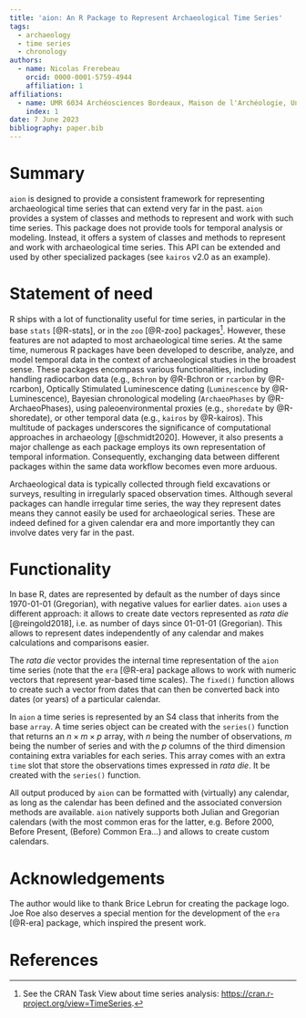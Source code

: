```yaml
---
title: 'aion: An R Package to Represent Archaeological Time Series'
tags:
  - archaeology
  - time series
  - chronology
authors:
  - name: Nicolas Frerebeau
    orcid: 0000-0001-5759-4944
    affiliation: 1
affiliations:
  - name: UMR 6034 Archéosciences Bordeaux, Maison de l'Archéologie, Université Bordeaux Montaigne, 33607 Pessac cedex, France
    index: 1
date: 7 June 2023
bibliography: paper.bib
---
```


# Summary

`aion` is designed to provide a consistent framework for representing 
archaeological time series that can extend very far in the past.
`aion` provides a system of classes and methods to represent and work
with such time series. This package does not provide tools for temporal analysis 
or modeling. Instead, it offers a system of classes and methods to represent and 
work with archaeological time series. This API can be extended and used by other 
specialized packages (see `kairos` v2.0 as an example).

# Statement of need

R ships with a lot of functionality useful for time series, in particular 
in the base `stats` [@R-stats], or in the `zoo` [@R-zoo] packages[^1]. 
However, these features are not adapted to most archaeological time series. 
At the same time, numerous R packages have been developed to describe, analyze, 
and model temporal data in the context of archaeological studies in the broadest 
sense. These packages encompass various functionalities, including handling 
radiocarbon data (e.g., `Bchron` by @R-Bchron or `rcarbon` by @R-rcarbon), 
Optically Stimulated Luminescence dating (`Luminescence` by @R-Luminescence), 
Bayesian chronological modeling (`ArchaeoPhases` by @R-ArchaeoPhases), 
using paleoenvironmental proxies (e.g., `shoredate` by @R-shoredate), or other 
temporal data (e.g., `kairos` by @R-kairos). This multitude of packages 
underscores the significance of computational approaches in archaeology 
[@schmidt2020]. However, it also presents a major challenge as each package 
employs its own representation of temporal information. Consequently, exchanging 
data between different packages within the same data workflow becomes even more 
arduous.

Archaeological data is typically collected through field excavations or 
surveys, resulting in irregularly spaced observation times. Although several 
packages can handle irregular time series, the way they represent dates means 
they cannot easily be used for archaeological series. These are indeed defined 
for a given calendar era and more importantly they can involve dates very far 
in the past.

# Functionality

In base R, dates are represented by default as the number of days since 
1970-01-01 (Gregorian), with negative values for earlier dates. `aion` uses a 
different approach: it allows to create date vectors represented as *rata die* 
[@reingold2018], i.e. as number of days since 01-01-01 (Gregorian).
This allows to represent dates independently of any calendar and makes 
calculations and comparisons easier.

The *rata die* vector provides the internal time representation of the `aion` 
time series (note that the `era` [@R-era] package allows to work with numeric 
vectors that represent year-based time scales). The `fixed()` function allows to 
create such a vector from dates that can then be converted back into dates 
(or years) of a particular calendar.

In `aion` a time series is represented by an S4 class that inherits from the 
base `array`. A time series object can be created with the `series()` function
that returns an $n \times m \times p$ array, with $n$ being the number of 
observations, $m$ being the number of series and with the $p$ columns of the 
third dimension containing extra variables for each series. This array comes 
with an extra `time` slot that store the observations times expressed in 
*rata die*. It be created with the `series()` function.

All output produced by `aion` can be formatted with (virtually) any calendar, 
as long as the calendar has been defined and the associated conversion methods 
are available. `aion` natively supports both Julian and Gregorian calendars 
(with the most common eras for the latter, e.g. Before 2000, Before Present, 
(Before) Common Era...) and allows to create custom calendars.

# Acknowledgements

The author would like to thank Brice Lebrun for creating the package logo. 
Joe Roe also deserves a special mention for the development of the `era` 
[@R-era] package, which inspired the present work.

# References

[^1]: See the CRAN Task View about time series analysis: <https://cran.r-project.org/view=TimeSeries>.
